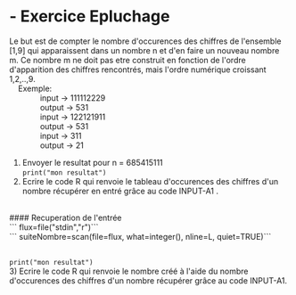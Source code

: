 # - Exercice Epluchage

  Le but est de compter le nombre d'occurences des chiffres de l'ensemble [1,9] qui apparaissent dans un nombre n et d'en faire un nouveau nombre m.
  Ce nombre m ne doit pas etre construit en fonction de l'ordre d'apparition des chiffres rencontrés, mais l'ordre numérique croissant 1,2,..,9.
    <br/> &nbsp;&nbsp;&nbsp; Exemple:
    <br/>&nbsp;&nbsp;&nbsp;&nbsp;&nbsp;&nbsp;&nbsp;&nbsp;&nbsp;&nbsp;&nbsp;&nbsp;&nbsp; input  -> 111112229 
    <br/>&nbsp;&nbsp;&nbsp;&nbsp;&nbsp;&nbsp;&nbsp;&nbsp;&nbsp;&nbsp;&nbsp;&nbsp;&nbsp; output -> 531
    <br/>&nbsp;&nbsp;&nbsp;&nbsp;&nbsp;&nbsp;&nbsp;&nbsp;&nbsp;&nbsp;&nbsp;&nbsp;&nbsp; input  -> 122121911 
    <br/>&nbsp;&nbsp;&nbsp;&nbsp;&nbsp;&nbsp;&nbsp;&nbsp;&nbsp;&nbsp;&nbsp;&nbsp;&nbsp; output -> 531
    <br/>&nbsp;&nbsp;&nbsp;&nbsp;&nbsp;&nbsp;&nbsp;&nbsp;&nbsp;&nbsp;&nbsp;&nbsp;&nbsp; input  -> 311 
    <br/>&nbsp;&nbsp;&nbsp;&nbsp;&nbsp;&nbsp;&nbsp;&nbsp;&nbsp;&nbsp;&nbsp;&nbsp;&nbsp; output -> 21
            
  1) Envoyer le resultat pour n = 685415111
 <br/> ``` print("mon resultat") ```<br/>
  2) Ecrire le code R qui renvoie le tableau d'occurences des chiffres d'un nombre récupérer en entré grâce au code INPUT-A1 .
  <br/>
  #### Recuperation de l'entrée
  <br/>``` flux=file("stdin","r")``` 
  <br/>``` suiteNombre=scan(file=flux, what=integer(), nline=L, quiet=TRUE)``` 
  
  <br/> ``` print("mon resultat") ```<br/>
  3) Ecrire le code R qui renvoie le nombre créé à l'aide du nombre d'occurences des chiffres d'un nombre récupérer grâce au code INPUT-A1.
